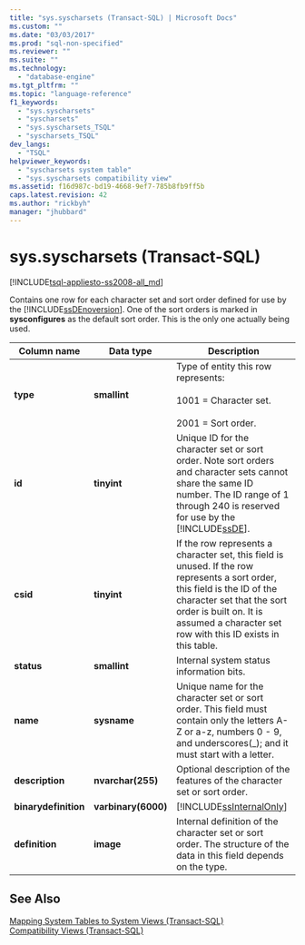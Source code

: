 ```yaml
---
title: "sys.syscharsets (Transact-SQL) | Microsoft Docs"
ms.custom: ""
ms.date: "03/03/2017"
ms.prod: "sql-non-specified"
ms.reviewer: ""
ms.suite: ""
ms.technology: 
  - "database-engine"
ms.tgt_pltfrm: ""
ms.topic: "language-reference"
f1_keywords: 
  - "sys.syscharsets"
  - "syscharsets"
  - "sys.syscharsets_TSQL"
  - "syscharsets_TSQL"
dev_langs: 
  - "TSQL"
helpviewer_keywords: 
  - "syscharsets system table"
  - "sys.syscharsets compatibility view"
ms.assetid: f16d987c-bd19-4668-9ef7-785b8fb9ff5b
caps.latest.revision: 42
ms.author: "rickbyh"
manager: "jhubbard"
---
```

# sys.syscharsets (Transact-SQL)
[!INCLUDE[tsql-appliesto-ss2008-all_md](../../database-engine/configure/windows/includes/tsql-appliesto-ss2008-all-md.md)]

  Contains one row for each character set and sort order defined for use by the [!INCLUDE[ssDEnoversion](../../analysis-services/instances/install/windows/includes/ssdenoversion-md.md)]. One of the sort orders is marked in **sysconfigures** as the default sort order. This is the only one actually being used.  
  
|Column name|Data type|Description|  
|-----------------|---------------|-----------------|  
|**type**|**smallint**|Type of entity this row represents:<br /><br /> 1001 = Character set.<br /><br /> 2001 = Sort order.|  
|**id**|**tinyint**|Unique ID for the character set or sort order. Note sort orders and character sets cannot share the same ID number. The ID range of 1 through 240 is reserved for use by the [!INCLUDE[ssDE](../../analysis-services/instances/install/windows/includes/ssde-md.md)].|  
|**csid**|**tinyint**|If the row represents a character set, this field is unused. If the row represents a sort order, this field is the ID of the character set that the sort order is built on. It is assumed a character set row with this ID exists in this table.|  
|**status**|**smallint**|Internal system status information bits.|  
|**name**|**sysname**|Unique name for the character set or sort order. This field must contain only the letters A-Z or a-z, numbers 0 - 9, and underscores(_); and it must start with a letter.|  
|**description**|**nvarchar(255)**|Optional description of the features of the character set or sort order.|  
|**binarydefinition**|**varbinary(6000)**|[!INCLUDE[ssInternalOnly](../../integration-services/data-flow/transformations/includes/ssinternalonly-md.md)]|  
|**definition**|**image**|Internal definition of the character set or sort order. The structure of the data in this field depends on the type.|  
  
## See Also  
 [Mapping System Tables to System Views &#40;Transact-SQL&#41;](../../relational-databases/system-tables/mapping-system-tables-to-system-views-transact-sql.md)   
 [Compatibility Views &#40;Transact-SQL&#41;](../Topic/Compatibility%20Views%20\(Transact-SQL\).md)  
  
  